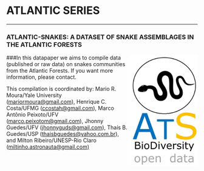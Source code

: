 # ATLANTIC SERIES
--------------------------------------------------------
### **ATLANTIC-SNAKES: A DATASET OF SNAKE ASSEMBLAGES IN THE  ATLANTIC FORESTS**

<img align="right" width="180" src="ats_v02_snakes1.jpg">

###In this datapaper we aims to compile data (published or raw data) on snakes communities from the Atlantic Forests. If you want more information, please contact.

This compilation is coordinated by: Mario R. Moura/Yale University ([mariormoura@gmail.com](mailto:mariormoura@gmail.com)), Henrique C. Costa/UFMG ([ccostah@gmail.com](mailto:ccostah@gmail.com)), Marco Antônio Peixoto/UFV ([marco.peixotom@gmail.com](mailto:marco.peixotom@gmail.com)), Jhonny Guedes/UFV ([jhonnyguds@gmail.com](mailto:jhonnyguds@gmail.com)), Thaís B. Guedes/USP ([thaisbguedes@yahoo.com.br](mailto:thaisbguedes@yahoo.com.br)), and Milton Ribeiro/UNESP-Rio Claro ([miltinho.astronauta@gmail.com)](mailto:miltinho.astronauta@gmail.com)




